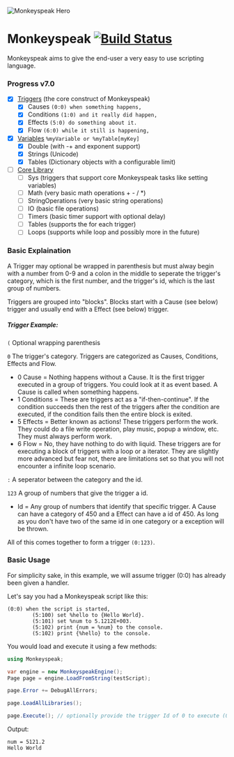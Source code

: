 ![Monkeyspeak Hero](http://s2.quickmeme.com/img/1a/1a25ceb16d9921a1da97468be477f77c9fad22e552896ef49a74c0c1e15a9252.jpg)
# Monkeyspeak [![Build Status](https://travis-ci.org/captkirk88/monkeyspeak.svg?branch=master)](https://travis-ci.org/captkirk88/monkeyspeak)

Monkeyspeak aims to give the end-user a very easy to use scripting language.  

### Progress v7.0
- [x] [Triggers](wiki/Triggers.md) (the core construct of Monkeyspeak)
  - [x] Causes `(0:0) when something happens,`
  - [x] Conditions `(1:0) and it really did happen,`
  - [x] Effects `(5:0) do something about it.`
  - [x] Flow `(6:0) while it still is happening,`
- [x] [Variables](wiki/Variables.md) `%myVariable or %myTable[myKey]`
  - [x] Double (with -+ and exponent support)
  - [x] Strings (Unicode)
  - [x] Tables (Dictionary objects with a configurable limit)
- [ ] [Core Library](wiki/Libraries.md)
  - [ ] Sys (triggers that support core Monkeyspeak tasks like setting variables)
  - [ ] Math (very basic math operations + - / *)
  - [ ] StringOperations (very basic string operations)
  - [ ] IO (basic file operations)
  - [ ] Timers (basic timer support with optional delay)
  - [ ] Tables (supports the for each trigger)
  - [ ] Loops (supports while loop and possibly more in the future)

### Basic Explaination
A Trigger may optional be wrapped in parenthesis but must alway begin with a number 
from 0-9 and a colon in the middle to seperate the trigger's category, which is the 
first number, and the trigger's id, which is the last group of numbers.

Triggers are grouped into "blocks".  Blocks start with a Cause (see below) trigger 
and usually end with a Effect (see below) trigger.
##### Trigger Example:

`(` Optional wrapping parenthesis

`0` The trigger's category.  Triggers are categorized as Causes, Conditions, Effects and Flow.

* 0 Cause = Nothing happens without a Cause.  It is the first trigger executed in a group of triggers.
  You could look at it as event based.  A Cause is called when something happens.
* 1 Conditions = These are triggers act as a "if-then-continue".  If the condition succeeds then the 
  rest of the triggers after the condition are executed, if the condition fails then the entire block 
  is exited.
* 5 Effects = Better known as actions!  These triggers perform the work.  They could do a file write 
  operation, play music, popup a window, etc.  They must always perform work.
* 6 Flow = No, they have nothing to do with liquid.  These triggers are for executing a block of 
  triggers with a loop or a iterator.  They are slightly more advanced but fear not, there are 
  limitations set so that you will not encounter a infinite loop scenario.

`:` A seperator between the category and the id.

`123` A group of numbers that give the trigger a id.

* Id = Any group of numbers that identify that specific trigger.  A Cause can have a category of 
  450 and a Effect can have a id of 450.  As long as you don't have two of the same id in one 
  category or a exception will be thrown.

All of this comes together to form a trigger `(0:123)`.

### Basic Usage
For simplicity sake, in this example, we will assume trigger (0:0) has already been given a handler.

Let's say you had a Monkeyspeak script like this:
```stylus
(0:0) when the script is started,
        (5:100) set %hello to {Hello World}.
        (5:101) set %num to 5.1212E+003.
        (5:102) print {num = %num} to the console.
        (5:102) print {%hello} to the console.
```
You would load and execute it using a few methods:
```csharp
using Monkeyspeak;

var engine = new MonkeyspeakEngine();
Page page = engine.LoadFromString(testScript);

page.Error += DebugAllErrors;

page.LoadAllLibraries();

page.Execute(); // optionally provide the trigger Id of 0 to execute (0:0)
```
Output:
```
num = 5121.2
Hello World
```
